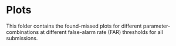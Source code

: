 # Plots
This folder contains the found-missed plots for different parameter-combinations at different false-alarm rate (FAR) thresholds for all submissions.